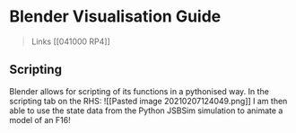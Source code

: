 # Blender Visualisation Guide

> Links [[041000 RP4]]

## Scripting

Blender allows for scripting of its functions in a pythonised way. In the scripting tab on the RHS:
![[Pasted image 20210207124049.png]]
I am then able to use the state data from the Python JSBSim simulation to animate a model of an F16!
